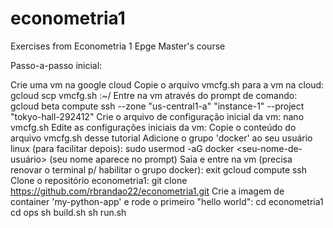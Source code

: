 # econometria1
Exercises from Econometria 1 Epge Master's course

Passo-a-passo inicial:

Crie uma vm na google cloud
Copie o arquivo vmcfg.sh para a vm na cloud: gcloud scp vmcfg.sh :~/
Entre na vm através do prompt de comando: gcloud beta compute ssh --zone "us-central1-a" "instance-1" --project "tokyo-hall-292412"
Crie o arquivo de configuração inicial da vm: nano vmcfg.sh
Edite as configurações iniciais da vm: Copie o conteúdo do arquivo vmcfg.sh desse tutorial
Adicione o grupo 'docker' ao seu usuário linux (para facilitar depois): sudo usermod -aG docker <seu-nome-de-usuário> (seu nome aparece no prompt)
Saia e entre na vm (precisa renovar o terminal p/ habilitar o grupo docker): exit gcloud compute ssh
Clone o repositório econometria1: git clone https://github.com/rbrandao22/econometria1.git
Crie a imagem de container 'my-python-app' e rode o primeiro "hello world": cd econometria1 cd ops sh build.sh sh run.sh

